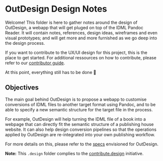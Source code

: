# OutDesign Design Notes

Welcome! This folder is here to gather notes around the design of OutDesign, a webapp that will get pluged on top of the IDML Pandoc Reader. It will contain notes, references, design ideas, wireframes and even visual prototypes; and will get more and more furnished as we go deep into the design process.

If you want to contribute to the UX/UI design for this project, this is the place to get started. For additional ressources on how to contribute, please refer to our [contributor guide](https://gitlab.com/deborderbollore/idml-pandoc-reader/-/blob/main/CONTRIBUTING.md).

At this point, everything still has to be done 🤪

## Objectives

The main goal behind OutDesign is to propose a webapp to customise conversions of IDML files to another target format using Pandoc, and to be able to specify a new semantic structure for the target file in the process.

For example, OutDesign will help turning the IDML file of a book into a webpage that can directly fit the semantic structure of a publishing house website. It can also help design conversion pipelines so that the operations applied by OutDesign are re-integrated into your own publishing workflow.

For more details on this, please refer to the [specs](https://gitlab.com/deborderbollore/idml-pandoc-reader/-/blob/main/.design/SPECIFICATIONS.md) envisioned for OutDesign.

**Note:** This `.design` folder complies to the [contribute.design](https://contribute.design/) initiative.